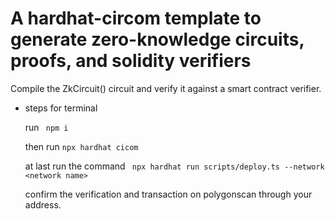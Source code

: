 # A hardhat-circom template to generate zero-knowledge circuits, proofs, and solidity verifiers
Compile the ZkCircuit() circuit and verify it against a smart contract verifier.

* steps for terminal
  
  run ``` npm i```
  
  then run ``` npx hardhat cicom ```
  
  at last run the command ``` npx hardhat run scripts/deploy.ts --network <network name>```
  
  confirm the verification and transaction on polygonscan through your address.
